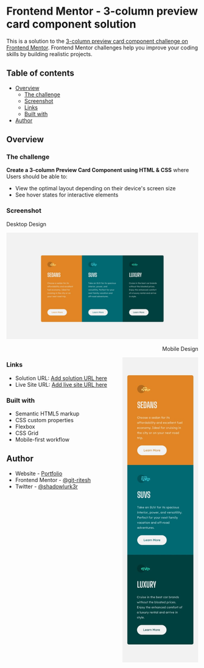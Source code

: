 # Frontend Mentor - 3-column preview card component solution

This is a solution to the [3-column preview card component challenge on Frontend Mentor](https://www.frontendmentor.io/challenges/3column-preview-card-component-pH92eAR2-). Frontend Mentor challenges help you improve your coding skills by building realistic projects. 

## Table of contents

- [Overview](#overview)
  - [The challenge](#the-challenge)
  - [Screenshot](#screenshot)
  - [Links](#links)
  - [Built with](#built-with)
- [Author](#author)


## Overview

### The challenge
**Create a 3-column Preview Card Component using HTML & CSS** where 
Users should be able to:

- View the optimal layout depending on their device's screen size
- See hover states for interactive elements

### Screenshot
Desktop Design

![Desktop; Design](design/desktop-design.jpg)

<p align=right>Mobile Design</p>
<img align="right" height="800px"src="design/mobile-design.jpg" alt="Mobile Design">

### Links

- Solution URL: [Add solution URL here](https://your-solution-url.com)
- Live Site URL: [Add live site URL here](https://your-live-site-url.com)

### Built with

- Semantic HTML5 markup
- CSS custom properties
- Flexbox
- CSS Grid
- Mobile-first workflow

## Author

- Website - [Portfolio](https://www.stackritesh.me/)
- Frontend Mentor - [@git-ritesh](https://www.frontendmentor.io/profile/git-ritesh)
- Twitter - [@shadowlurk3r](https://www.twitter.com/shadowlurk3r)